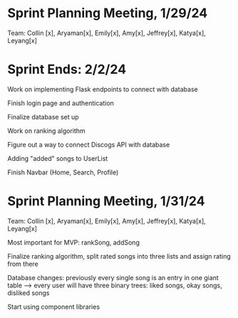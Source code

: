 # Sprint Planning Meeting, 1/29/24
Team: Collin [x], Aryaman[x], Emily[x], Amy[x], Jeffrey[x], Katya[x], Leyang[x] 

# Sprint Ends: 2/2/24

Work on implementing Flask endpoints to connect with database

Finish login page and authentication

Finalize database set up

Work on ranking algorithm

Figure out a way to connect Discogs API with database

Adding "added" songs to UserList

Finish Navbar (Home, Search, Profile)


# Sprint Planning Meeting, 1/31/24
Team: Collin [x], Aryaman[x], Emily[x], Amy[x], Jeffrey[x], Katya[x], Leyang[x] 

Most important for MVP: rankSong, addSong

Finalize ranking algorithm, split rated songs into three lists and assign rating from there

Database changes: previously every single song is an entry in one giant table --> every user will have three binary trees: liked songs, okay songs, disliked songs

Start using component libraries
